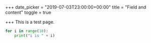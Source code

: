 +++
date_picker = "2019-07-03T23:00:00+00:00"
title = "Field and content"
toggle = true

+++
This is a test page.

```python
for i in range(10):
	print("i is " + i)
```
